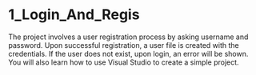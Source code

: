 # 1_Login_And_Regis
The project involves a user registration process by asking username and password. Upon successful registration, a user file is created with the credentials. 
If the user does not exist, upon login, an error will be shown. You will also learn how to use Visual Studio to create a simple project.
